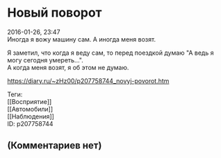 Новый поворот
=============

  
2016-01-26, 23:47  
 Иногда я вожу машину сам. А иногда меня возят.   
   
 Я заметил, что когда я веду сам, то перед поездкой думаю "А ведь я могу сегодня умереть...".   
 А когда меня возят, я об этом не думаю.   
  
<https://diary.ru/~zHz00/p207758744_novyj-povorot.htm>  
  
Теги:  
[[Восприятие]]  
[[Автомобили]]  
[[Наблюдения]]  
ID: p207758744  


(Комментариев нет)
------------------